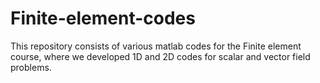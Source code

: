 # Finite-element-codes
This repository consists of various matlab codes for the Finite element course, where we developed 1D and 2D codes for scalar and vector field problems.
